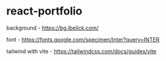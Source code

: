 # react-portfolio


background - https://bg.ibelick.com/

font - https://fonts.google.com/specimen/Inter?query=INTER

tailwind with vite - https://tailwindcss.com/docs/guides/vite


